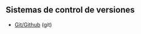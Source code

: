 ## Sistemas de control de versiones

- [Git/Github](https://github.com/mondeja/fullstack/tree/master/backend/src/023-control_de_versiones/git) (git)